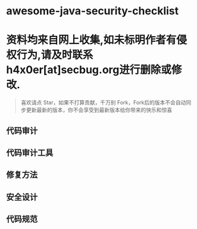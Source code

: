 # awesome-java-security-checklist

# 资料均来自网上收集,如未标明作者有侵权行为,请及时联系h4x0er[at]secbug.org进行删除或修改.

> 喜欢请点 Star，如果不打算贡献，千万别 Fork，Fork后的版本不会自动同步更新最新的版本，你不会享受到最新版本给你带来的快乐和惊喜

## 代码审计

## 代码审计工具

## 修复方法

## 安全设计

## 代码规范
